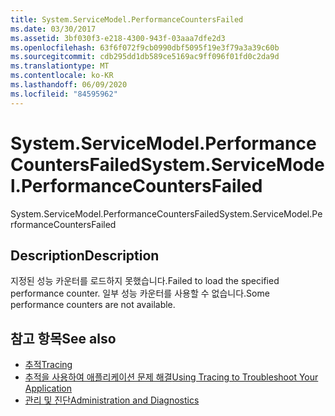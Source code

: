 ```yaml
---
title: System.ServiceModel.PerformanceCountersFailed
ms.date: 03/30/2017
ms.assetid: 3bf030f3-e218-4300-943f-03aaa7dfe2d3
ms.openlocfilehash: 63f6f072f9cb0990dbf5095f19e3f79a3a39c60b
ms.sourcegitcommit: cdb295dd1db589ce5169ac9ff096f01fd0c2da9d
ms.translationtype: MT
ms.contentlocale: ko-KR
ms.lasthandoff: 06/09/2020
ms.locfileid: "84595962"
---
```

# <a name="systemservicemodelperformancecountersfailed"></a><span data-ttu-id="5ef9b-102">System.ServiceModel.PerformanceCountersFailed</span><span class="sxs-lookup"><span data-stu-id="5ef9b-102">System.ServiceModel.PerformanceCountersFailed</span></span>
<span data-ttu-id="5ef9b-103">System.ServiceModel.PerformanceCountersFailed</span><span class="sxs-lookup"><span data-stu-id="5ef9b-103">System.ServiceModel.PerformanceCountersFailed</span></span>  
  
## <a name="description"></a><span data-ttu-id="5ef9b-104">Description</span><span class="sxs-lookup"><span data-stu-id="5ef9b-104">Description</span></span>  
 <span data-ttu-id="5ef9b-105">지정된 성능 카운터를 로드하지 못했습니다.</span><span class="sxs-lookup"><span data-stu-id="5ef9b-105">Failed to load the specified performance counter.</span></span> <span data-ttu-id="5ef9b-106">일부 성능 카운터를 사용할 수 없습니다.</span><span class="sxs-lookup"><span data-stu-id="5ef9b-106">Some performance counters are not available.</span></span>  
  
## <a name="see-also"></a><span data-ttu-id="5ef9b-107">참고 항목</span><span class="sxs-lookup"><span data-stu-id="5ef9b-107">See also</span></span>

- [<span data-ttu-id="5ef9b-108">추적</span><span class="sxs-lookup"><span data-stu-id="5ef9b-108">Tracing</span></span>](index.md)
- [<span data-ttu-id="5ef9b-109">추적을 사용하여 애플리케이션 문제 해결</span><span class="sxs-lookup"><span data-stu-id="5ef9b-109">Using Tracing to Troubleshoot Your Application</span></span>](using-tracing-to-troubleshoot-your-application.md)
- [<span data-ttu-id="5ef9b-110">관리 및 진단</span><span class="sxs-lookup"><span data-stu-id="5ef9b-110">Administration and Diagnostics</span></span>](../index.md)
